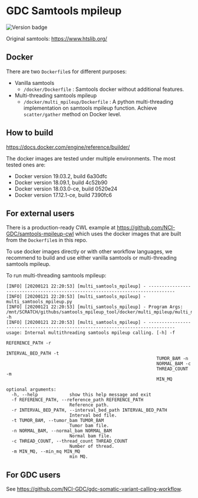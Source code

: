 # GDC Samtools mpileup
![Version badge](https://img.shields.io/badge/samtools-1.1-<COLOR>.svg)

Original samtools: https://www.htslib.org/

## Docker

There are two `Dockerfile`s for different purposes:

* Vanilla samtools
  * `/docker/Dockerfile` : Samtools docker without additional features.
* Multi-threading samtools mpileup
  * `/docker/multi_mpileup/Dockerfile` : A python multi-threading implementation on samtools mpileup function. Achieve `scatter/gather` method on Docker level.

## How to build

https://docs.docker.com/engine/reference/builder/

The docker images are tested under multiple environments. The most tested ones are:
* Docker version 19.03.2, build 6a30dfc
* Docker version 18.09.1, build 4c52b90
* Docker version 18.03.0-ce, build 0520e24
* Docker version 17.12.1-ce, build 7390fc6

## For external users

There is a production-ready CWL example at https://github.com/NCI-GDC/samtools-mpileup-cwl which uses the docker images that are built from the `Dockerfile`s in this repo.

To use docker images directly or with other workflow languages, we recommend to build and use either vanilla samtools or multi-threading samtools mpileup.

To run multi-threading samtools mpileup:

```
[INFO] [20200121 22:20:53] [multi_samtools_mpileup] - --------------------------------------------------------------------------------
[INFO] [20200121 22:20:53] [multi_samtools_mpileup] - multi_samtools_mpileup.py
[INFO] [20200121 22:20:53] [multi_samtools_mpileup] - Program Args: /mnt/SCRATCH/githubs/samtools_mpileup_tool/docker/multi_mpileup/multi_mpileup.py -h
[INFO] [20200121 22:20:53] [multi_samtools_mpileup] - --------------------------------------------------------------------------------
usage: Internal multithreading samtools mpileup calling. [-h] -f
                                                         REFERENCE_PATH -r
                                                         INTERVAL_BED_PATH -t
                                                         TUMOR_BAM -n
                                                         NORMAL_BAM -c
                                                         THREAD_COUNT -m
                                                         MIN_MQ

optional arguments:
  -h, --help            show this help message and exit
  -f REFERENCE_PATH, --reference_path REFERENCE_PATH
                        Reference path.
  -r INTERVAL_BED_PATH, --interval_bed_path INTERVAL_BED_PATH
                        Interval bed file.
  -t TUMOR_BAM, --tumor_bam TUMOR_BAM
                        Tumor bam file.
  -n NORMAL_BAM, --normal_bam NORMAL_BAM
                        Normal bam file.
  -c THREAD_COUNT, --thread_count THREAD_COUNT
                        Number of thread.
  -m MIN_MQ, --min_mq MIN_MQ
                        min MQ.
```

## For GDC users

See https://github.com/NCI-GDC/gdc-somatic-variant-calling-workflow.